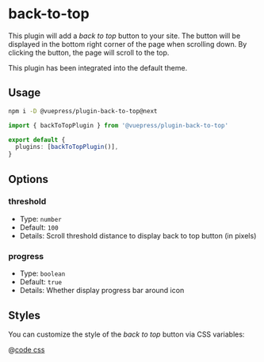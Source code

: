 # back-to-top

<NpmBadge package="@vuepress/plugin-back-to-top" />

This plugin will add a _back to top_ button to your site. The button will be displayed in the bottom right corner of the page when scrolling down. By clicking the button, the page will scroll to the top.

This plugin has been integrated into the default theme.

## Usage

```bash
npm i -D @vuepress/plugin-back-to-top@next
```

```ts
import { backToTopPlugin } from '@vuepress/plugin-back-to-top'

export default {
  plugins: [backToTopPlugin()],
}
```

## Options

### threshold

- Type: `number`
- Default: `100`
- Details: Scroll threshold distance to display back to top button (in pixels)

### progress

- Type: `boolean`
- Default: `true`
- Details: Whether display progress bar around icon

## Styles

You can customize the style of the _back to top_ button via CSS variables:

@[code css](@vuepress/plugin-back-to-top/src/client/styles/vars.css)
